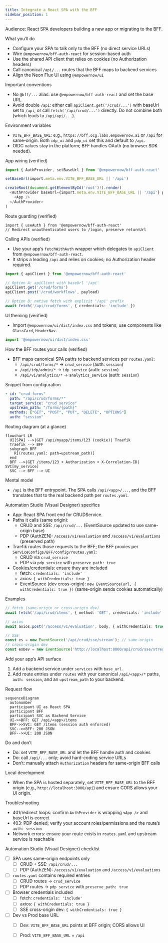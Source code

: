 ```yaml
---
title: Integrate a React SPA with the BFF
sidebar_position: 1
---
```


Audience: React SPA developers building a new app or migrating to the BFF.

What you’ll do

- Configure your SPA to talk only to the BFF (no direct service URLs)
- Wire `@empowernow/bff-auth-react` for session-based auth
- Use the shared API client that relies on cookies (no Authorization headers)
- Call canonical `/api/...` routes that the BFF maps to backend services
- Align the Neon Flux UI using `@empowernow/ui`

Important conventions
- No `@bff/...` alias: use `@empowernow/bff-auth-react` and set the base URL.
- Avoid double `/api`: either call `apiClient.get('/crud/...')` with baseUrl set to `/api`, or call `fetch('/api/crud/...')` directly. Do not combine both (which leads to `/api/api/...`).

Environment variables

- `VITE_BFF_BASE_URL`: e.g., `https://bff.ocg.labs.empowernow.ai` or `/api` for same-origin. Both `idp_ui` and `pdp_ui` set this and default to `/api`.
- OIDC values stay in the platform; BFF handles OAuth (no browser SDK needed).

App wiring (verified)

```ts title="src/main.tsx (pattern used in idp_ui and pdp_ui)"
import { AuthProvider, setBaseUrl } from '@empowernow/bff-auth-react'

setBaseUrl(import.meta.env.VITE_BFF_BASE_URL || '/api')

createRoot(document.getElementById('root')!).render(
  <AuthProvider baseUrl={import.meta.env.VITE_BFF_BASE_URL || '/api'} pollIntervalMs={300000}>
    <App />
  </AuthProvider>
)
```

Route guarding (verified)

```tsx title="src/components/auth/AuthGuard.tsx"
import { useAuth } from '@empowernow/bff-auth-react'
// Redirect unauthenticated users to /login, preserve returnUrl
```

Calling APIs (verified)

- Use your app’s `fetchWithAuth` wrapper which delegates to `apiClient` from `@empowernow/bff-auth-react`.
- It strips a leading `/api` and relies on cookies; no Authorization header required.

```ts title="lib/api/base.ts"
import { apiClient } from '@empowernow/bff-auth-react'

// Option A: apiClient with baseUrl '/api'
apiClient.get('/crud/forms')
apiClient.post('/crud/workflows', payload)

// Option B: native fetch with explicit '/api' prefix
await fetch('/api/crud/forms', { credentials: 'include' })
```

UI theming (verified)

- Import `@empowernow/ui/dist/index.css` and tokens; use components like `GlassCard`, `HeaderNav`.

```ts
import '@empowernow/ui/dist/index.css'
```

How the BFF routes your calls (verified)

- BFF maps canonical SPA paths to backend services per `routes.yaml`:
  - `/api/crud/forms/*` → `crud_service` (auth: `session`)
  - `/api/idp/admin/*` → `idp_service` (auth: `session`)
  - `/api/v1/analytics/*` → `analytics_service` (auth: `session`)

Snippet from configuration

```yaml
- id: "crud-forms"
  path: "/api/crud/forms/*"
  target_service: "crud_service"
  upstream_path: "/forms/{path}"
  methods: ["GET", "POST", "PUT", "DELETE", "OPTIONS"]
  auth: "session"
```

Routing diagram (at a glance)

```mermaid
flowchart LR
  UI[SPA] -->|GET /api/myapp/items/123 (cookie)| Traefik
  Traefik --> BFF
  subgraph BFF
    R[(routes.yaml: path→upstream_path)]
  end
  BFF -->|GET /items/123 + Authorization + X-Correlation-ID| SVC[my_service]
  SVC --> BFF --> UI
```

Mental model

- `/api` is the BFF entrypoint. The SPA calls `/api/<app>/...`, and the BFF translates that to the real backend path per `routes.yaml`.

Automation Studio (Visual Designer) specifics

- App: React SPA front end for CRUDService.
- Paths it calls (same origin):
  - CRUD and SSE: `/api/crud/...` (EventSource updated to use same-origin base)
  - PDP (AuthZEN): `/access/v1/evaluation` and `/access/v1/evaluations` (preserved path)
- Traefik routes those requests to the BFF; the BFF proxies per `ServiceConfigs/BFF/config/routes.yaml`:
  - CRUD via `crud_service`
  - PDP via `pdp_service` with `preserve_path: true`
- Cookies/credentials: ensure they are included
  - fetch: `credentials: 'include'`
  - axios: `{ withCredentials: true }`
  - EventSource (dev cross-origin): `new EventSource(url, { withCredentials: true })` (same-origin sends cookies automatically)

Examples

```ts
// fetch (same-origin or cross-origin dev)
await fetch('/api/crud/items', { method: 'GET', credentials: 'include' });

// axios
await axios.post('/access/v1/evaluation', body, { withCredentials: true });

// SSE
const es = new EventSource('/api/crud/sse/stream'); // same-origin
// cross-origin dev
const esDev = new EventSource('http://localhost:8000/api/crud/sse/stream', { withCredentials: true });
```

Add your app’s API surface

1) Add a backend service under `services` with `base_url`.
2) Add route entries under `routes` with your canonical `/api/<app>/*` paths, `auth: session`, and an `upstream_path` to your backend.

Request flow

```mermaid
sequenceDiagram
  autonumber
  participant UI as React SPA
  participant BFF
  participant SVC as Backend Service
  UI->>BFF: GET /api/<app>/items
  BFF->>SVC: GET /items (session auth enforced)
  SVC-->>BFF: 200 JSON
  BFF-->>UI: 200 JSON
```

Do and don’t

- Do: set `VITE_BFF_BASE_URL` and let the BFF handle auth and cookies
- Do: call `/api/...` only; avoid hard-coding service URLs
- Don’t: manually attach `Authorization` headers for same-origin BFF calls

Local development

- When the SPA is hosted separately, set `VITE_BFF_BASE_URL` to the BFF origin (e.g., `http://localhost:3000/api`) and ensure CORS allows your UI origin.

Troubleshooting

- 401/redirect loops: confirm `AuthProvider` is wrapping `<App />` and baseUrl is correct
- 403: PDP denied; verify your account roles/permissions and the route’s `auth: session`
- Network errors: ensure your route exists in `routes.yaml` and upstream service is reachable

Automation Studio (Visual Designer) checklist

- [ ] SPA uses same-origin endpoints only
  - [ ] CRUD + SSE: `/api/crud/...`
  - [ ] PDP (AuthZEN): `/access/v1/evaluation` and `/access/v1/evaluations`
- [ ] `routes.yaml` contains required entries
  - [ ] CRUD routes → `crud_service`
  - [ ] PDP routes → `pdp_service` with `preserve_path: true`
- [ ] Browser credentials included
  - [ ] fetch: `credentials: 'include'`
  - [ ] axios: `{ withCredentials: true }`
  - [ ] SSE cross-origin dev: `{ withCredentials: true }`
- [ ] Dev vs Prod base URL
  - [ ] Dev: `VITE_BFF_BASE_URL` points at BFF origin; CORS allows UI
  - [ ] Prod: `VITE_BFF_BASE_URL` = `/api`


